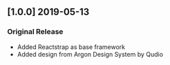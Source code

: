 ## [1.0.0] 2019-05-13
### Original Release
- Added Reactstrap as base framework
- Added design from Argon Design System by Qudio
